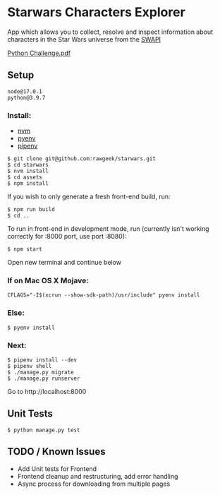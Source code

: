# Starwars Characters Explorer

App which allows you to collect, resolve and inspect information about characters
in the Star Wars universe from the [SWAPI](https://swapi.co/api/people/)

[Python Challenge.pdf](Documentation)

## Setup
```
node@17.0.1
python@3.9.7
```

### Install:
* [nvm](https://github.com/nvm-sh/nvm)
* [pyenv](https://github.com/pyenv/pyenv)
* [pipenv](https://pipenv.readthedocs.io/en/latest/)

```
$ git clone git@github.com:rawgeek/starwars.git
$ cd starwars
$ nvm install
$ cd assets
$ npm install
```

If you wish to only generate a fresh front-end build, run:
```
$ npm run build
$ cd ..
```

To run in front-end in development mode, run (currently isn't working correctly for :8000 port, use port :8080):
```
$ npm start
```
Open new terminal and continue below


### If on Mac OS X Mojave:
```
CFLAGS="-I$(xcrun --show-sdk-path)/usr/include" pyenv install
```
### Else:
```
$ pyenv install
```

### Next:
```
$ pipenv install --dev
$ pipenv shell
$ ./manage.py migrate
$ ./manage.py runserver

```

Go to http://localhost:8000

## Unit Tests
```
$ python manage.py test
```

## TODO / Known Issues
* Add Unit tests for Frontend
* Frontend cleanup and restructuring, add error handling
* Async process for downloading from multiple pages
